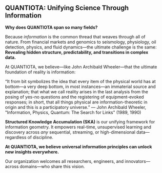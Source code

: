 

## **QUANTIOTA: Unifying Science Through Information**

 **Why does QUANTIOTA span so many fields?**

 Because *information* is the common thread that weaves through all of nature.
 From financial markets and genomics to seismology, physiology, oil detection, physics, and fluid dynamics—the ultimate challenge is the same:
 **Revealing hidden structure, predictability, and transitions in complex data.**

 
At QUANTIOTA, we believe—like John Archibald Wheeler—that the ultimate foundation of reality is information:

“It from bit symbolizes the idea that every item of the physical world has at bottom—a very deep bottom, in most instances—an immaterial source and explanation; that what we call reality arises in the last analysis from the posing of yes-no questions and the registering of equipment-evoked responses; in short, that all things physical are information-theoretic in origin and this is a participatory universe.”
— John Archibald Wheeler, "Information, Physics, Quantum: The Search for Links" (1989, 1990)




 **Structured Knowledge Accumulation (SKA)** is our unifying framework for information geometry.
 It empowers real-time, unsupervised learning and discovery across *any* sequential, streaming, or high-dimensional data—regardless of discipline.

 **At QUANTIOTA, we believe universal information principles can unlock new insights everywhere.**

 Our organization welcomes all researchers, engineers, and innovators—across domains—who share this vision.








